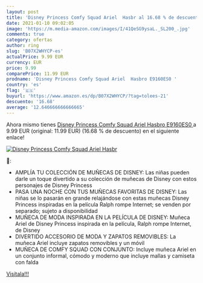 ```yaml
---
layout: post
title: 'Disney Princess Comfy Squad Ariel  Hasbr al 16.68 % de descuento'
date: 2021-01-10 09:02:05
image: 'https://m.media-amazon.com/images/I/41QeSG9ysaL._SL200_.jpg'
comments: true
category: ofertas
author: ring
slug: 'B07X2WHYCP-es'
actualPrice: 9.99 EUR
currency: EUR
price: 9.99
comparePrice: 11.99 EUR
prodname: 'Disney Princess Comfy Squad Ariel  Hasbro E9160ES0 '
country: 'es'
flag: '🇪🇸'
buyurl: 'https://www.amazon.es/dp/B07X2WHYCP/?tag=tolees-21'
descuento: '16.68'
average: '12.646666666666665'
---
```


Ahora mismo tienes [Disney Princess Comfy Squad Ariel  Hasbro E9160ES0 ](https://www.amazon.es/dp/B07X2WHYCP/?tag=tolees-21) a 9.99 EUR (original: 11.99 EUR) (16.68 %  de descuento) en el siguiente enlace!

[![Disney Princess Comfy Squad Ariel  Hasbr](https://m.media-amazon.com/images/I/41QeSG9ysaL._SL200_.jpg)](https://www.amazon.es/dp/B07X2WHYCP/?tag=tolees-21)

🔎:

- AMPLÍA TU COLECCIÓN DE MUÑECAS DE DISNEY: Las niñas pueden darle un toque divertido a su colección de muñecas de Disney con estos personajes de Disney Princess
- PASA UNA NOCHE CON TUS MUÑECAS FAVORITAS DE DISNEY: Las niñas se lo pasarán en grande relajándose con estas muñecas Disney Princess inspiradas en la película Ralph rompe Internet; se venden por separado; sujeto a disponibilidad
- MUÑECA DE MODA INSPIRADA EN LA PELÍCULA DE DISNEY: Muñeca Ariel de Disney Princess inspirada en la película, Ralph rompe Internet, de Disney
- DIVERTIDO ACCESORIO DE MODA Y ZAPATOS REMOVIBLES: La muñeca Ariel incluye zapatos removibles y un móvil
- MUÑECA DE COMFY SQUAD CON CONJUNTO: Incluye muñeca Ariel en un conjunto informal, cómodo y moderno que incluye mallas y camiseta con falda

[Visítala!!!](https://www.amazon.es/dp/B07X2WHYCP/?tag=tolees-21)
